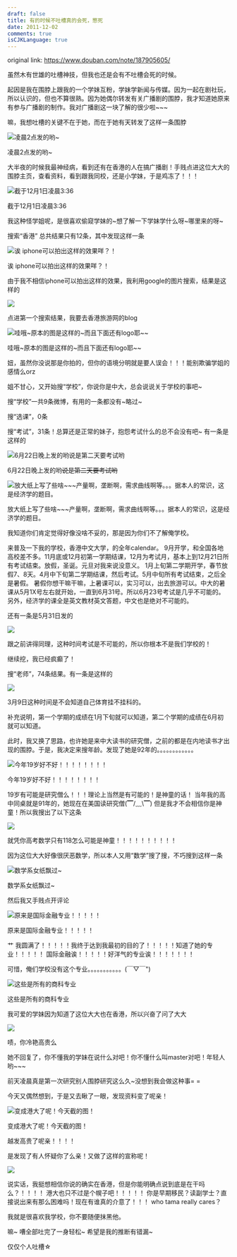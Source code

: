 ```yaml
---
draft: false
title: 有的时候不吐槽真的会死，憋死
date: 2011-12-02
comments: true
isCJKLanguage: true
---
```


original link: https://www.douban.com/note/187905605/

虽然木有世雄的吐槽神技，但我也还是会有不吐槽会死的时候。


起因是我在围脖上跟我的一个学妹互粉，学妹学新闻与传媒。因为一起在剧社玩，所以认识的，但也不算很熟。因为她偶尔转发有关广播剧的围脖，我才知道她原来有参与广播剧的制作。我对广播剧这一块了解的很少啦~~~

嘛，我想吐槽的关键不在于她，而在于她有天转发了这样一条围脖

![凌晨2点发的哟~](../../assets/images/somehow-angry/x187905605-1.jpg)

凌晨2点发的哟~


大半夜的时候我最神经病，看到还有在香港的人在搞广播剧！手贱点进这位大大的围脖主页，查看资料，看到跟我同校，还是小学妹，于是鸡冻了！！！

![截于12月1日凌晨3:36](../../assets/images/somehow-angry/x187905605-2.jpg)

截于12月1日凌晨3:36



我这种怪学姐呢，是很喜欢偷窥学妹的~想了解一下学妹学什么呀~哪里来的呀~

搜索“香港” 总共结果只有12条，其中发现这样一条

![诶 iphone可以拍出这样的效果咩？！](../../assets/images/somehow-angry/x187905605-4.jpg)

诶 iphone可以拍出这样的效果咩？！


由于我不相信iphone可以拍出这样的效果，我利用google的图片搜索，结果是这样的

![](../../assets/images/somehow-angry/x187905605-5.jpg)


点进第一个搜索结果，我要去香港旅游网的blog

![哇哦~原本的图是这样的~而且下面还有logo耶~~](../../assets/images/somehow-angry/x187905605-6.jpg)

哇哦~原本的图是这样的~而且下面还有logo耶~~



妞，虽然你没说那是你拍的，但你的语境分明就是要人误会！！！能别欺骗学姐的感情么orz

姐不甘心，又开始搜“学校”，你说你是中大，总会说说关于学校的事吧~

搜“学校”一共9条微博，有用的一条都没有~略过~

搜“选课”，0条

搜“考试”，31条！总算还是正常的妹子，抱怨考试什么的总不会没有吧~
有一条是这样的

![6月22日晚上发的哟~~说是第二天要考试哟~~](../../assets/images/somehow-angry/x187905605-7.jpg)

6月22日晚上发的哟~~说是第二天要考试哟~~



![放大纸上写了些啥~~~产量啊，垄断啊，需求曲线啊等。。。据本人的常识，这是经济学的题目。](../../assets/images/somehow-angry/x187905605-8.jpg)

放大纸上写了些啥~~~产量啊，垄断啊，需求曲线啊等。。。据本人的常识，这是经济学的题目。


我知道你们肯定觉得好像没啥不妥的，那是因为你们不了解俺学校。

来普及一下我的学校，香港中文大学，的全年calendar。
9月开学，和全国各地高校差不多。11月底或12月初第一学期结课，12月为考试月，基本上到12月21日所有考试结束。放假，圣诞。元旦对我来说没意义。
1月上旬第二学期开学，春节放假7、8天。4月中下旬第二学期结课，然后考试。5月中旬所有考试结束，之后全是暑假。
暑假你想干嘛干嘛，上暑课可以，实习可以，出去旅游可以。中大的暑课从5月1X号左右就开始，一直到6月31号。所以6月23号考试是几乎不可能的。另外，经济学的课全是英文教材英文答题，中文也是绝对不可能的。

还有一条是5月31日发的

![](../../assets/images/somehow-angry/x187905605-9.jpg)


跟之前讲得同理，这种时间考试是不可能的，所以你根本不是我们学校的！


继续挖，我已经疯癫了！

搜“老师”，74条结果。有一条是这样的

![](../../assets/images/somehow-angry/x187905605-10.jpg)


3月9日这种时间是不会知道自己体育挂不挂科的。

补充说明，第一个学期的成绩在1月下旬就可以知道，第二个学期的成绩在6月初就可以知道。



此时，我又换了思路，也许她是来中大读书的研究僧，之前的都是在内地读书才出现的围脖。于是，我决定来搜年龄。发现了她是92年的。。。。。。。。。。。。

![今年19岁好不好！！！！！！！！](../../assets/images/somehow-angry/x187905605-11.jpg)

今年19岁好不好！！！！！！！！



19岁有可能是研究僧么！！！理论上当然是有可能的！是神童的话！
当年我的高中同桌就是91年的，她现在在美国读研究僧(▔/﹏\\▔)
但是我才不会相信你是神童！所以我搜出了以下这条

![](../../assets/images/somehow-angry/x187905605-12.jpg)


就凭你高考数学只有118怎么可能是神童！！！！！！！！！！

因为这位大大好像很厌恶数学，所以本人又用“数学”搜了搜，不巧搜到这样一条

![数学系女纸飘过~](../../assets/images/somehow-angry/x187905605-13.jpg)

数学系女纸飘过~


然后我又手贱点开评论

![原来是国际金融专业！！！！！](../../assets/images/somehow-angry/x187905605-14.jpg)

原来是国际金融专业！！！！！


艹 我圆满了！！！！！我终于达到我最初的目的了！！！！！知道了她的专业！！！！！
国际金融诶！！！！！好洋气的专业诶！！！！！！！



可惜，俺们学校没有这个专业。。。。。。。。。。。(￣▽￣")

![这些是所有的商科专业](../../assets/images/somehow-angry/x187905605-15.jpg)

这些是所有的商科专业






我可爱的学妹因为知道了这位大大也在香港，所以兴奋了问了大大

![](../../assets/images/somehow-angry/x187905605-16.jpg)


啧，你冷艳高贵么

她不回复了，你不懂我的学妹在说什么对吧！你不懂什么叫master对吧！年轻人哟~~~




前天凌晨真是第一次研究别人围脖研究这么久~没想到我会做这种事= =

今天又偶然想到，于是又去瞅了一眼，发现资料变了呢亲！

![变成港大了呢！今天截的图！](../../assets/images/somehow-angry/x187905605-17.jpg)

变成港大了呢！今天截的图！


越发高贵了呢亲！！！！


是发现了有人怀疑你了么亲！又做了这样的宣称呢！

![](../../assets/images/somehow-angry/x187905605-18.jpg)




说实话，我挺想相信你说的确实在香港，但是你能明确点说到底是在干吗么？！！！！
港大也只不过是个幌子吧！！！！！
你是早期移民？读副学士？直接说出来有那么困难吗！现在有谁真的介意了！！！
who tama really cares？

我就是很喜欢我学校，你不要随便抹黑他。










嘛~ 嘈全部吐完了一身轻松~
希望是我的推断有错漏~


仅仅个人吐槽☆
